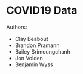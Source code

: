 # COVID19 Data

Authors:
- Clay Beabout
- Brandon Pramann
- Bailey Srimoungchanh
- Jon Volden
- Benjamin Wyss
